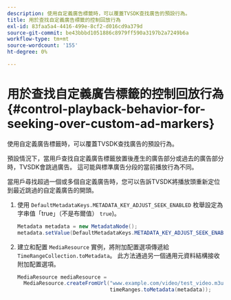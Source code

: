 ```yaml
---
description: 使用自定義廣告標籤時，可以覆蓋TVSDK查找廣告的預設行為。
title: 用於查找自定義廣告標籤的控制回放行為
exl-id: 83faa5a4-4416-499e-8cf2-d016cd9a379d
source-git-commit: be43bbbd1051886c8979ff590a3197b2a7249b6a
workflow-type: tm+mt
source-wordcount: '155'
ht-degree: 0%

---
```


# 用於查找自定義廣告標籤的控制回放行為{#control-playback-behavior-for-seeking-over-custom-ad-markers}

使用自定義廣告標籤時，可以覆蓋TVSDK查找廣告的預設行為。

預設情況下，當用戶查找自定義廣告標籤放置後產生的廣告部分或過去的廣告部分時，TVSDK會跳過廣告。 這可能與標準廣告分段的當前播放行為不同。

當用戶尋找超過一個或多個自定義廣告時，您可以告訴TVSDK將播放頭重新定位到最近跳過的自定義廣告的開頭。

1. 使用 `DefaultMetadataKeys.METADATA_KEY_ADJUST_SEEK_ENABLED` 枚舉設定為字串值「true」（不是布爾值） `true`)。

   ```java
   Metadata metadata = new MetadataNode(); 
   metadata.setValue(DefaultMetadataKeys.METADATA_KEY_ADJUST_SEEK_ENABLED.getValue(),"true");
   ```

1. 建立和配置 `MediaResource` 實例，將附加配置選項傳遞給 `TimeRangeCollection.toMetadata`。 此方法通過另一個通用元資料結構接收附加配置選項。

   ```java
   MediaResource mediaResource =  
     MediaResource.createFromUrl("www.example.com/video/test_video.m3u8", 
                                 timeRanges.toMetadata(metadata));
   ```
